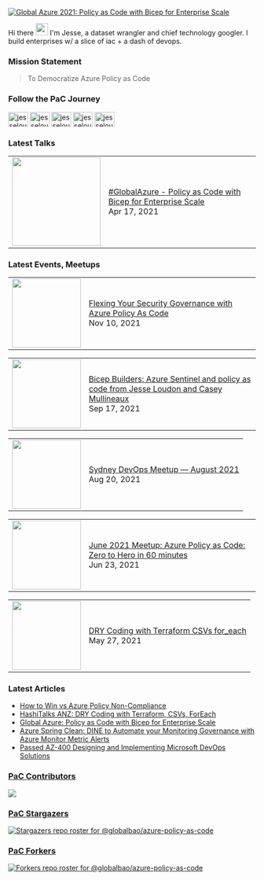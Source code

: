 [![Global Azure 2021: Policy as Code with Bicep for Enterprise Scale](https://jloudon.com/assets/images/JesseJson2021.JPG)](https://youtu.be/qpnMJXw6pIg)

Hi there <a href="https://www.jloudon.com/"><img src="https://media.giphy.com/media/hvRJCLFzcasrR4ia7z/giphy.gif" width="25px"></a> I'm Jesse, a dataset wrangler and chief technology googler. I build enterprises w/ a slice of iac + a dash of devops. 

### **Mission Statement**
> To Democratize Azure Policy as Code

### **Follow the PaC Journey**
<p align="left">
<a href="https://twitter.com/coder_au" target="blank"><img align="center" src="https://raw.githubusercontent.com/rahuldkjain/github-profile-readme-generator/master/src/images/icons/Social/twitter.svg" alt="jesseloudon" height="30" width="40" /></a>
<a href="https://linkedin.com/in/jesseloudon" target="blank"><img align="center" src="https://raw.githubusercontent.com/rahuldkjain/github-profile-readme-generator/master/src/images/icons/Social/linked-in-alt.svg" alt="jesseloudon" height="30" width="40" /></a>
<a href="https://github.com/jesseloudon" target="blank"><img align="center" src="https://github.com/rahuldkjain/github-profile-readme-generator/blob/master/src/images/icons/Social/github.svg" alt="jesseloudon" height="30" width="40" /></a>
<a href="https://jloudon.com/feed.xml" target="blank"><img align="center" src="https://github.com/rahuldkjain/github-profile-readme-generator/blob/master/src/images/icons/Social/rss.svg" alt="jesseloudon" height="30" width="40" /></a>
<a href="https://www.youtube.com/channel/UCZ79IZ2ofpJhLVAOgN0n9tw" target="blank"><img align="center" src="https://github.com/rahuldkjain/github-profile-readme-generator/blob/master/src/images/icons/Social/youtube.svg" alt="jesseloudon" height="30" width="40" /></a>
 
### Latest Talks
<!-- YOUTUBE:START --><table><tr><td><a href="https://www.youtube.com/watch?v=qpnMJXw6pIg"><img width="180px" src="https://i.ytimg.com/vi/qpnMJXw6pIg/mqdefault.jpg"></a></td>
<td><a href="https://www.youtube.com/watch?v=qpnMJXw6pIg">#GlobalAzure - Policy as Code with Bicep for Enterprise Scale</a><br/>Apr 17, 2021</td></tr></table>
<!-- YOUTUBE:END -->

### Latest Events, Meetups
<!-- YOUTUBE-PLAYLIST:START --><table><tr><td><a href="https://www.youtube.com/watch?v=-KSLh2I9e1U"><img width="140px" src="https://i.ytimg.com/vi/-KSLh2I9e1U/mqdefault.jpg"></a></td>
<td><a href="https://www.youtube.com/watch?v=-KSLh2I9e1U">Flexing Your Security Governance with Azure Policy As Code</a><br/>Nov 10, 2021</td></tr></table>
<table><tr><td><a href="https://www.youtube.com/watch?v=B03V3Tazcec"><img width="140px" src="https://i.ytimg.com/vi/B03V3Tazcec/mqdefault.jpg"></a></td>
<td><a href="https://www.youtube.com/watch?v=B03V3Tazcec">Bicep Builders: Azure Sentinel and policy as code from Jesse Loudon and Casey Mullineaux</a><br/>Sep 17, 2021</td></tr></table>
<table><tr><td><a href="https://www.youtube.com/watch?v=dPwy8nlNyNM"><img width="140px" src="https://i.ytimg.com/vi/dPwy8nlNyNM/mqdefault.jpg"></a></td>
<td><a href="https://www.youtube.com/watch?v=dPwy8nlNyNM">Sydney DevOps Meetup — August 2021</a><br/>Aug 20, 2021</td></tr></table>
<table><tr><td><a href="https://www.youtube.com/watch?v=AVn5glYBz84"><img width="140px" src="https://i.ytimg.com/vi/AVn5glYBz84/mqdefault.jpg"></a></td>
<td><a href="https://www.youtube.com/watch?v=AVn5glYBz84">June 2021 Meetup: Azure Policy as Code: Zero to Hero in 60 minutes</a><br/>Jun 23, 2021</td></tr></table>
<table><tr><td><a href="https://www.youtube.com/watch?v=aARIovQQSJ4"><img width="140px" src="https://i.ytimg.com/vi/aARIovQQSJ4/mqdefault.jpg"></a></td>
<td><a href="https://www.youtube.com/watch?v=aARIovQQSJ4">DRY Coding with Terraform CSVs for_each</a><br/>May 27, 2021</td></tr></table>
<!-- YOUTUBE-PLAYLIST:END -->

### Latest Articles
<!-- BLOG-POST-LIST:START -->
- [How to Win vs Azure Policy Non-Compliance](https://jloudon.com/cloud/How-To-Win-vs-Azure-Policy-Non-Compliance/)
- [HashiTalks ANZ: DRY Coding with Terraform, CSVs, ForEach](https://jloudon.com/cloud/HashiTalks-ANZ-DRY-Coding-with-Terraform-CSVs-ForEach/)
- [Global Azure: Policy as Code with Bicep for Enterprise Scale](https://jloudon.com/cloud/Global-Azure-Policy-as-Code-with-Bicep-for-Enterprise-Scale/)
- [Azure Spring Clean: DINE to Automate your Monitoring Governance with Azure Monitor Metric Alerts](https://jloudon.com/cloud/Azure-Spring-Clean-DINE-to-Automate-your-Monitoring-Governance-with-Azure-Monitor-Metric-Alerts/)
- [Passed AZ-400 Designing and Implementing Microsoft DevOps Solutions](https://jloudon.com/exams/Passed-AZ-400-Microsoft-Certified-DevOps-Engineer/)
<!-- BLOG-POST-LIST:END -->

### [PaC Contributors](https://github.com/globalbao/azure-policy-as-code)
<a href="https://github.com/globalbao/azure-policy-as-code/graphs/contributors">
  <img src="https://contrib.rocks/image?repo=globalbao/azure-policy-as-code" />
</a>

### [PaC Stargazers](https://github.com/globalbao/azure-policy-as-code)
[![Stargazers repo roster for @globalbao/azure-policy-as-code](https://reporoster.com/stars/globalbao/azure-policy-as-code)](https://github.com/globalbao/azure-policy-as-code/stargazers)

### [PaC Forkers](https://github.com/globalbao/azure-policy-as-code)
[![Forkers repo roster for @globalbao/azure-policy-as-code](https://reporoster.com/forks/globalbao/azure-policy-as-code)](https://github.com/globalbao/azure-policy-as-code/network/members)

